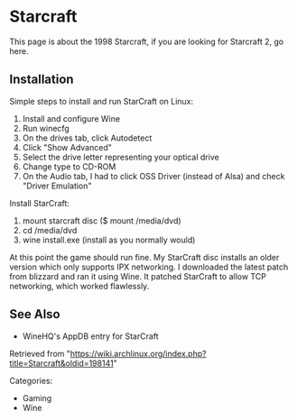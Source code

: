 Starcraft
=========

This page is about the 1998 Starcraft, if you are looking for Starcraft
2, go here.

Installation
------------

Simple steps to install and run StarCraft on Linux:

1.  Install and configure Wine
2.  Run winecfg
3.  On the drives tab, click Autodetect
4.  Click "Show Advanced"
5.  Select the drive letter representing your optical drive
6.  Change type to CD-ROM
7.  On the Audio tab, I had to click OSS Driver (instead of Alsa) and
    check "Driver Emulation"

Install StarCraft:

1.  mount starcraft disc ($ mount /media/dvd)
2.  cd /media/dvd
3.  wine install.exe (install as you normally would)

At this point the game should run fine. My StarCraft disc installs an
older version which only supports IPX networking. I downloaded the
latest patch from blizzard and ran it using Wine. It patched StarCraft
to allow TCP networking, which worked flawlessly.

See Also
--------

-   WineHQ's AppDB entry for StarCraft

Retrieved from
"https://wiki.archlinux.org/index.php?title=Starcraft&oldid=198141"

Categories:

-   Gaming
-   Wine
